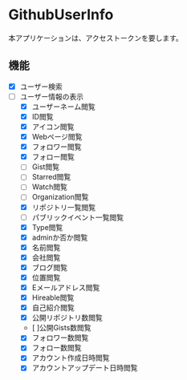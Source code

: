 ﻿# GithubUserInfo
本アプリケーションは、アクセストークンを要します。

## 機能
- [x] ユーザー検索
- [ ] ユーザー情報の表示
	- [x] ユーザーネーム閲覧
	- [x] ID閲覧
	- [x] アイコン閲覧
	- [x] Webページ閲覧
	- [x] フォロワー閲覧
	- [x] フォロー閲覧
	- [ ] Gist閲覧
	- [ ] Starred閲覧
	- [ ] Watch閲覧
	- [ ] Organization閲覧
	- [x] リポジトリ一覧閲覧
	- [ ] パブリックイベント一覧閲覧
	- [x] Type閲覧
	- [x] adminか否か閲覧
	- [x] 名前閲覧
	- [x] 会社閲覧
	- [x] ブログ閲覧
	- [x] 位置閲覧
	- [x] Eメールアドレス閲覧
	- [x] Hireable閲覧
	- [x] 自己紹介閲覧
	- [x] 公開リポジトリ数閲覧
	- [ ]公開Gists数閲覧
	- [x] フォロワー数閲覧
	- [x] フォロー数閲覧
	- [x] アカウント作成日時閲覧
	- [x] アカウントアップデート日時閲覧